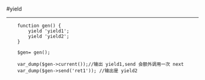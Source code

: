#yield

---

		function gen() {
		    yield 'yield1';
		    yield 'yield2';
		}
		 
		$gen= gen();

		var_dump($gen->current());//输出 yield1,send 会额外调用一次 next
		var_dump($gen->send('ret1')); //输出是 yield2 